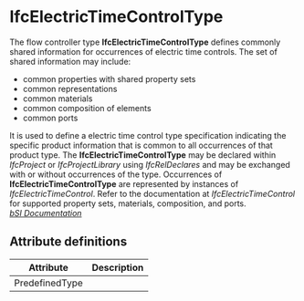 IfcElectricTimeControlType
==========================
The flow controller type **IfcElectricTimeControlType** defines commonly
shared information for occurrences of electric time controls. The set of
shared information may include:  
  
* common properties with shared property sets  
* common representations  
* common materials  
* common composition of elements  
* common ports  
  
It is used to define a electric time control type specification indicating the
specific product information that is common to all occurrences of that product
type. The **IfcElectricTimeControlType** may be declared within _IfcProject_
or _IfcProjectLibrary_ using _IfcRelDeclares_ and may be exchanged with or
without occurrences of the type. Occurrences of **IfcElectricTimeControlType**
are represented by instances of _IfcElectricTimeControl_. Refer to the
documentation at _IfcElectricTimeControl_ for supported property sets,
materials, composition, and ports.  
[ _bSI
Documentation_](https://standards.buildingsmart.org/IFC/DEV/IFC4_2/FINAL/HTML/schema/ifcelectricaldomain/lexical/ifcelectrictimecontroltype.htm)


Attribute definitions
---------------------
| Attribute      | Description   |
|----------------|---------------|
| PredefinedType |               |

